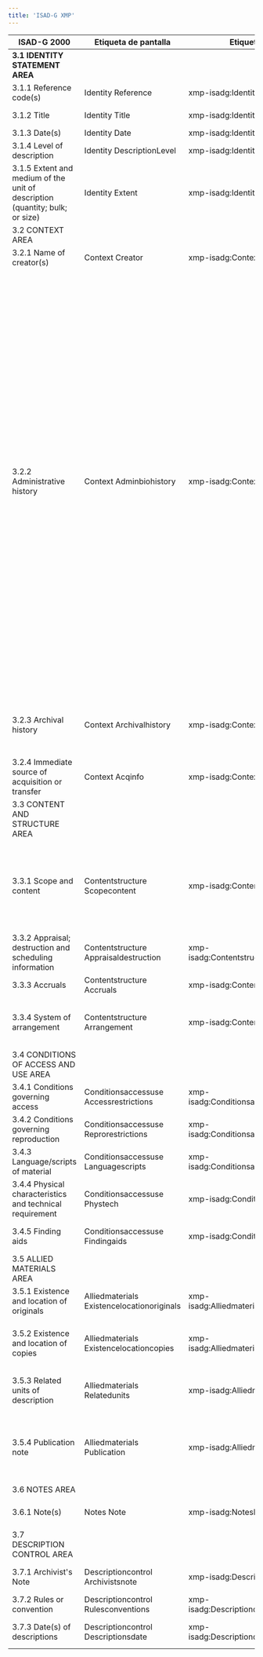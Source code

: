 ```yaml
---
title: 'ISAD-G XMP'
---
```


<table class="table table-bordered table-hover table-condensed">
<thead><tr><th title="Field #1">ISAD-G 2000</th>
<th title="Field #2">Etiqueta de pantalla</th>
<th title="Field #3">Etiquetas de metadatos</th>
<th title="Field #4">Ejemplo</th>
</tr></thead>
<tbody><tr>
<td><strong> 3.1 IDENTITY STATEMENT AREA </strong> </td>
<td> </td>
<td> </td>
<td> </td>
</tr>
<tr>
<td>3.1.1 Reference code(s)</td>
<td>Identity Reference</td>
<td>xmp-isadg:IdentityReference</td>
<td>CA OONAD R610-0-3-E</td>
</tr>
<tr>
<td>3.1.2 Title</td>
<td>Identity Title</td>
<td>xmp-isadg:IdentityTitle</td>
<td>Department of Railways and Canals fonds [multiple media]</td>
</tr>
<tr>
<td>3.1.3 Date(s)</td>
<td>Identity Date</td>
<td>xmp-isadg:IdentityDate</td>
<td>1791-1964; predominant 1879-1936</td>
</tr>
<tr>
<td>3.1.4 Level of description</td>
<td>Identity DescriptionLevel</td>
<td>xmp-isadg:IdentityDescriptionLevel</td>
<td>1980 (Item) Canada; York University Archives</td>
</tr>
<tr>
<td>3.1.5 Extent and medium of the unit of description (quantity; bulk; or size)</td>
<td>Identity Extent</td>
<td>xmp-isadg:IdentityExtent</td>
<td>326.18 m of textual records. – ca. 8;500 photographs. – 1000 maps. – 58 technical drawings.</td>
</tr>
<tr>
<td>3.2 CONTEXT AREA</td>
<td> </td>
<td> </td>
<td> </td>
</tr>
<tr>
<td>3.2.1 Name of creator(s)</td>
<td>Context Creator</td>
<td>xmp-isadg:ContextCreator</td>
<td>Canada. Dept. of Railways and Canals</td>
</tr>
<tr>
<td>3.2.2 Administrative history</td>
<td>Context Adminbiohistory</td>
<td>xmp-isadg:ContextAdminbiohistory</td>
<td>The Department of Railways and Canals existed from 1879 to 1936. It was established on May 15; 1879 (42 Vict. c. 7; s. 4-5); when it assumed responsibilities formerly under the direction of the Department of Public Works. It was dissolved on November 2; 1936 (1 Edw. VIII; c. 34); when its functions were incorporated in the newly created Department of Transport to group together all the federal government’s transport related activities. A Minister of the crown headed the Department; with a Deputy Minister as the chief administrative officer. Initially; it had two branches; the Railway Branch and the Canal Branch; each directed by a Chief Engineer; with the assistance of an accountant and a secretary responsible for record keeping; contracts; and reports. The Railway Branch was responsible for the construction; operation; and maintenance of governmentowned railways and telegraph networks such as the Intercolonial Railway; and the Prince Edward Island Railway and with railway companies with which it had major contracts such as the Canadian Pacific Railway Company. The Canal Branch was responsible for construction; operation; and maintenance of canals and navigation systems on the Great Lakes and along the St. Lawrence; Ottawa; Trent; and Richelieu Rivers; as well as for the St. Peter’s and Rideau Canals. In addition to its central offices in Ottawa; the Department had a large field service to operate railways and canals. In 1906; a Statistical Branch; which reported to the Comptroller; was created to gather and compile data on canals and railways. Three years later; the department reorganized into five branches; the Secretary’s; Legal; Statistical; Accountant’s; and two Chief Engineers Branches. In 1912; the Office of the Assistant Deputy Minister was created to oversee general administration.</td>
</tr>
<tr>
<td>3.2.3 Archival history</td>
<td>Context Archivalhistory</td>
<td>xmp-isadg:ContextArchivalhistory</td>
<td>Letters written by Herbert Whittaker and mailed to Sydney Johnson remained in the custody of Johnson until his death when they were returned/bequeathed to Whittaker and now constitute part of his fonds. (Fonds) Canada; York University Archives</td>
</tr>
<tr>
<td>3.2.4 Immediate source of acquisition or transfer</td>
<td>Context Acqinfo</td>
<td>xmp-isadg:ContextAcqinfo</td>
<td>Gift of Herbert Whittaker on 22 April 1994. (Fonds) Canada; York University Archives</td>
</tr>
<tr>
<td>3.3 CONTENT AND STRUCTURE AREA</td>
<td> </td>
<td> </td>
<td> </td>
</tr>
<tr>
<td>3.3.1 Scope and content</td>
<td>Contentstructure Scopecontent</td>
<td>xmp-isadg:ContentstructureScopeContent</td>
<td>Consists of records created by the Department and received from its predecessor; the Department of Public Works. Includes correspondence; contracts; financial and administrative; and other textual records; engineer’s drawings and specifications for construction of rail lines; stations; canals; telegraph lines; photographs; maps and plans of properties and construction sites.</td>
</tr>
<tr>
<td>3.3.2 Appraisal; destruction and scheduling information</td>
<td>Contentstructure Appraisaldestruction</td>
<td>xmp-isadg:ContentstructureAppraisaldestruction</td>
<td>An inventory to the former RG 43 (July 1998) is available. File lists to some sub-series are available</td>
</tr>
<tr>
<td>3.3.3 Accruals</td>
<td>Contentstructure Accruals</td>
<td>xmp-isadg:ContentstructureAccruals</td>
<td>Further accruals are expected (Fonds) Canada; York University Archives</td>
</tr>
<tr>
<td>3.3.4 System of arrangement</td>
<td>Contentstructure Arrangement</td>
<td>xmp-isadg:ContentstructureArrangement</td>
<td>The fonds is arranged into nine series: Railway Branch; Canal Branch; Legal records; Rideau Canal; Trent Canal; St. Peter&#39;s Canal; St. Lawrence Canals; Welland Canal; and Comptroller&#39;s Branch</td>
</tr>
<tr>
<td>3.4 CONDITIONS OF ACCESS AND USE AREA</td>
<td> </td>
<td> </td>
<td> </td>
</tr>
<tr>
<td>3.4.1 Conditions governing access</td>
<td>Conditionsaccessuse Accessrestrictions</td>
<td>xmp-isadg:ConditionsaccessuseAccessrestrictions</td>
<td>Unrestricted access; including display rights and consultation rights (Fonds) Canada; York University Archives</td>
</tr>
<tr>
<td>3.4.2 Conditions governing reproduction</td>
<td>Conditionsaccessuse Reprorestrictions</td>
<td>xmp-isadg:ConditionsaccessuseReprorestrictions</td>
<td>Copyright is retained by the artist (Fonds) Canada; York University Archives</td>
</tr>
<tr>
<td>3.4.3 Language/scripts of material</td>
<td>Conditionsaccessuse Languagescripts</td>
<td>xmp-isadg:ConditionsaccessuseLanguagescripts</td>
<td>In Dakota; with partial English translation (File) U.S.; Minnesota Historical Society</td>
</tr>
<tr>
<td>3.4.4 Physical characteristics and technical requirement</td>
<td>Conditionsaccessuse Phystech</td>
<td>xmp-isadg:ConditionsaccessusePhystech</td>
<td>Videotapes are in ½ inch helical open reel-to-reel format. (Sub-series) U.S.; Minnesota Historical Society</td>
</tr>
<tr>
<td>3.4.5 Finding aids</td>
<td>Conditionsaccessuse Findingaids</td>
<td>xmp-isadg:ConditionsaccessuseFindingaids</td>
<td>Series level descriptions available with associated box lists (Fonds) Canada; York University Archives</td>
</tr>
<tr>
<td>3.5 ALLIED MATERIALS AREA</td>
<td> </td>
<td> </td>
<td> </td>
</tr>
<tr>
<td>3.5.1 Existence and location of originals</td>
<td>Alliedmaterials Existencelocationoriginals</td>
<td>xmp-isadg:AlliedmaterialsExistencelocationoriginals</td>
<td>Following sampling in 1985; the remaining case files were destroyed. (Series) U.S.; Minnesota Historical Society</td>
</tr>
<tr>
<td>3.5.2 Existence and location of copies</td>
<td>Alliedmaterials Existencelocationcopies</td>
<td>xmp-isadg:AlliedmaterialsExistencelocationcopies</td>
<td>Digital reproductions of the Christie family Civil War correspondence are available electronically at http://www.mnhs.org/collections/christie.html. (Fonds) U.S.; Minnesota Historical Society</td>
</tr>
<tr>
<td>3.5.3 Related units of description</td>
<td>Alliedmaterials Relatedunits</td>
<td>xmp-isadg:AlliedmaterialsRelatedunits</td>
<td>Earlier files of a similar nature (1959-1968) are catalogued as Minnesota. Secretary of State. Charitable corporations files. (Series) U.S.; Minnesota Historical Society</td>
</tr>
<tr>
<td>3.5.4 Publication note</td>
<td>Alliedmaterials Publication</td>
<td>xmp-isadg:AlliedmaterialsPublication</td>
<td>The entire calendar has been published in 12 volumes from the set of cards held by the University of Illinois. The Mereness Calendar: Federal Documents of the Upper Mississippi Valley 1780-1890 (Boston: G. K. Hall and Co.; 1971). (Fonds) U.S.; Minnesota Historical Society</td>
</tr>
<tr>
<td>3.6 NOTES AREA</td>
<td> </td>
<td> </td>
<td> </td>
</tr>
<tr>
<td>3.6.1 Note(s)</td>
<td>Notes Note</td>
<td>xmp-isadg:NotesNote</td>
<td>Title is based on the name of the department in its enabling legislation (42 Vict.; c. 7; s. 4-5).</td>
</tr>
<tr>
<td>3.7 DESCRIPTION CONTROL AREA</td>
<td> </td>
<td> </td>
<td> </td>
</tr>
<tr>
<td>3.7.1 Archivist&#39;s Note</td>
<td>Descriptioncontrol Archivistsnote</td>
<td>xmp-isadg:DescriptioncontrolArchivistsnote</td>
<td>Description prepared by S. Dubeau in October 1997; revised in April1999 (Fonds) Canada; York University Archives</td>
</tr>
<tr>
<td>3.7.2 Rules or convention</td>
<td>Descriptioncontrol Rulesconventions</td>
<td>xmp-isadg:DescriptioncontrolRulesconventions</td>
<td>Rules for Archival Description (RAD); Bureau of Canadian Archivists; 1990.</td>
</tr>
<tr>
<td>3.7.3 Date(s) of descriptions</td>
<td>Descriptioncontrol Descriptionsdate</td>
<td>xmp-isadg:DescriptioncontrolDescriptionsdate</td>
<td>Series registered; 24 September 1987. Description updated; 10 November 1999. (Series) National Archives of Australia</td>
</tr>
</tbody></table>